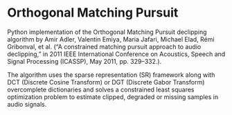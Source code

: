 # Orthogonal Matching Pursuit

Python implementation of the Orthogonal Matching Pursuit declipping algorithm by Amir Adler, Valentin Emiya, Maria Jafari, Michael Elad, Rémi Gribonval, et al. (“A constrained matching pursuit approach to audio declipping,” in
2011 IEEE International Conference on Acoustics, Speech and Signal
Processing (ICASSP), May 2011, pp. 329–332.).

The algorithm uses the sparse representation (SR) framework along with DCT (Discrete Cosine Transform) or DGT (Discrete Gabor Transform) overcomplete dictionaries and solves a constrained least squares optimization problem to estimate clipped, degraded or missing samples in audio signals.
